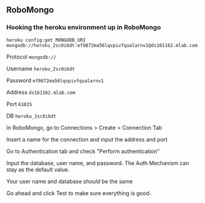 ## RoboMongo

### Hooking the heroku environment up in RoboMongo

```
heroku config:get MONGODB_URI
mongodb://heroku_2sc0i6dt:ef9872ma56lqvpivfqualarnv1@ds161162.mlab.com:61025/heroku_2sc0i6dt
```

Protocol
`mongodb://`

Username
`heroku_2sc0i6dt`

Password
`ef9872ma56lqvpivfqualarnv1`

Address
`ds161162.mlab.com`

Port
`61025`

DB
`heroku_2sc0i6dt`

In RoboMongo, go to Connections > Create > Connection Tab

Insert a name for the connection and input the address and port

Go to Authentication tab and check "Perform authentication"

Input the database, user name, and password. The Auth Mechanism can stay as the default value.

Your user name and database _should_ be the same

Go ahead and click Test to make sure everything is good.